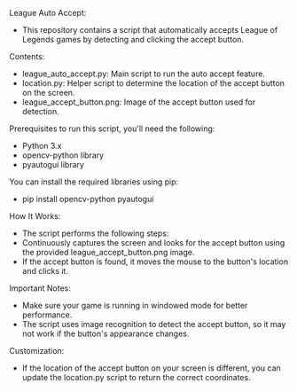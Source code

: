 League Auto Accept:
- This repository contains a script that automatically accepts League of Legends games by detecting and clicking the accept button.


Contents:
- league_auto_accept.py: Main script to run the auto accept feature.
- location.py: Helper script to determine the location of the accept button on the screen.
- league_accept_button.png: Image of the accept button used for detection.

Prerequisites to run this script, you'll need the following:
- Python 3.x
- opencv-python library
- pyautogui library

You can install the required libraries using pip:
- pip install opencv-python pyautogui


How It Works:
- The script performs the following steps:
- Continuously captures the screen and looks for the accept button using the provided league_accept_button.png image.
- If the accept button is found, it moves the mouse to the button's location and clicks it.

Important Notes:
- Make sure your game is running in windowed mode for better performance.
- The script uses image recognition to detect the accept button, so it may not work if the button's appearance changes.

Customization:
- If the location of the accept button on your screen is different, you can update the location.py script to return the correct coordinates.
